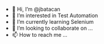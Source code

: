 - 👋 Hi, I’m @jbatacan
- 👀 I’m interested in Test Automation
- 🌱 I’m currently learning Selenium
- 💞️ I’m looking to collaborate on ...
- 📫 How to reach me ...

<!---
jbatacan/jbatacan is a ✨ special ✨ repository because its `README.md` (this file) appears on your GitHub profile.
You can click the Preview link to take a look at your changes.
--->
